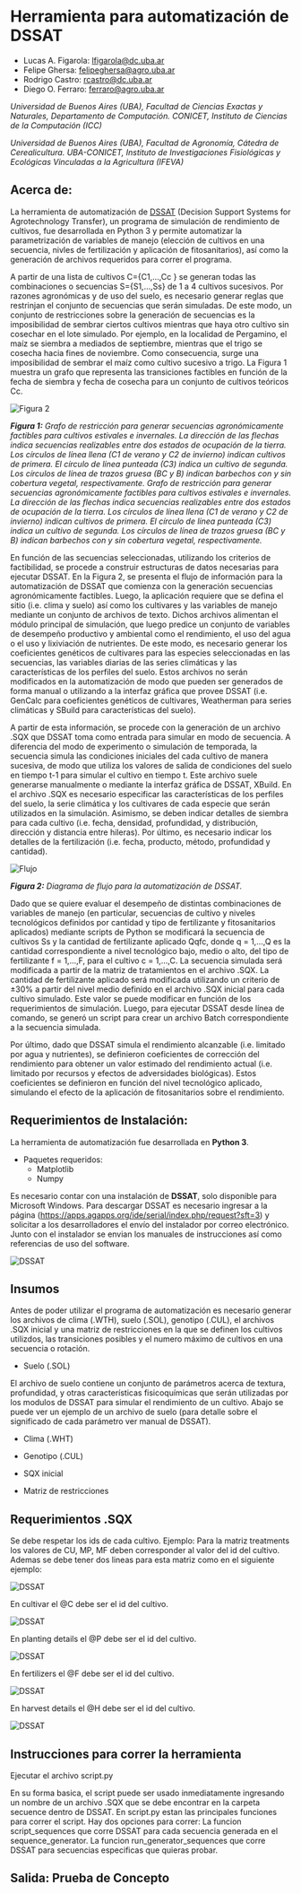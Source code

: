 # Herramienta para automatización de DSSAT

- Lucas A. Figarola: lfigarola@dc.uba.ar 
- Felipe Ghersa: felipeghersa@agro.uba.ar
- Rodrigo Castro: rcastro@dc.uba.ar
- Diego O. Ferraro: ferraro@agro.uba.ar

*Universidad de Buenos Aires (UBA), Facultad de Ciencias Exactas y Naturales, Departamento de Computación. CONICET, Instituto de Ciencias de la Computación (ICC)*

*Universidad de Buenos Aires (UBA), Facultad de Agronomía, Cátedra de Cerealicultura. UBA-CONICET, Instituto de Investigaciones Fisiológicas y Ecológicas Vinculadas a la Agricultura (IFEVA)*

## Acerca de:

La herramienta de automatización de [DSSAT](https://dssat.net/) (Decision Support Systems for Agrotechnology Transfer), un programa de simulación de rendimiento de cultivos, fue desarrollada en Python 3 y permite automatizar la parametrización de variables de manejo (elección de cultivos en una secuencia, nivles de fertilización y aplicación de fitosanitarios), así como la generación de archivos requeridos para correr el programa.

A partir de una lista de cultivos C={C1,…,Cc } se generan todas las combinaciones o secuencias S={S1,…,Ss} de 1 a 4 cultivos sucesivos. Por razones agronómicas y de uso del suelo, es necesario generar reglas que restrinjan el conjunto de secuencias que serán simuladas. De este modo, un conjunto de restricciones sobre la generación de secuencias es la imposibilidad de sembrar ciertos cultivos mientras que haya otro cultivo sin cosechar en el lote simulado. Por ejemplo, en la localidad de Pergamino, el maíz se siembra a mediados de septiembre, mientras que el trigo se cosecha hacia fines de noviembre. Como consecuencia, surge una imposibilidad de sembrar el maíz como cultivo sucesivo a trigo. La Figura 1 muestra un grafo que representa las transiciones factibles en función de la fecha de siembra y fecha de cosecha para un conjunto de cultivos teóricos Cc.

![Figura 2](/img/Grafo.png)

***Figura 1:** Grafo de restricción para generar secuencias agronómicamente factibles para cultivos estivales e invernales. La dirección de las flechas indica secuencias realizables entre dos estados de ocupación de la tierra. Los círculos de línea llena (C1  de verano y C2 de invierno) indican cultivos de primera. El círculo de línea punteada (C3) indica un cultivo de segunda. Los círculos de línea de trazos gruesa (BC y B) indican barbechos con y sin cobertura vegetal, respectivamente. Grafo de restricción para generar secuencias agronómicamente factibles para cultivos estivales e invernales. La dirección de las flechas indica secuencias realizables entre dos estados de ocupación de la tierra. Los círculos de línea llena (C1  de verano y C2 de invierno) indican cultivos de primera. El círculo de línea punteada (C3) indica un cultivo de segunda. Los círculos de línea de trazos gruesa (BC y B) indican barbechos con y sin cobertura vegetal, respectivamente.*

En función de las secuencias seleccionadas, utilizando los criterios de factibilidad, se procede a construir estructuras de datos necesarias para ejecutar DSSAT. En la Figura 2, se presenta el flujo de información para la automatización de DSSAT que comienza con la generación secuencias agronómicamente factibles. Luego, la aplicación requiere que se defina el sitio (i.e. clima y suelo) así como los cultivares y las variables de manejo mediante un conjunto de archivos de texto. Dichos archivos alimentan el módulo principal de simulación, que luego predice un conjunto de variables de desempeño productivo y ambiental como el rendimiento, el uso del agua o el uso y lixiviación de nutrientes. De este modo, es necesario generar los coeficientes genéticos de cultivares para las especies seleccionadas en las secuencias, las variables diarias de las series climáticas y las características de los perfiles del suelo. Estos archivos no serán modificados en la automatización de modo que pueden ser generados de forma manual o utilizando a la interfaz gráfica que provee DSSAT (i.e. GenCalc para coeficientes genéticos de cultivares, Weatherman para series climáticas y SBuild para características del suelo).

A partir de esta información, se procede con la generación de un archivo .SQX que DSSAT toma como entrada para simular en modo de secuencia. A diferencia del modo de experimento o simulación de temporada, la secuencia simula las condiciones iniciales del cada cultivo de manera sucesiva, de modo que utiliza los valores de salida de condiciones del suelo en tiempo t-1 para simular el cultivo en tiempo t. Este archivo suele generarse manualmente o mediante la interfaz gráfica de DSSAT, XBuild. En el archivo .SQX es necesario especificar las características de los perfiles del suelo, la serie climática y los cultivares de cada especie que serán utilizados en la simulación. Asimismo, se deben indicar detalles de siembra para cada cultivo (i.e. fecha, densidad, profundidad, y distribución, dirección y distancia entre hileras). Por último, es necesario indicar los detalles de la fertilización (i.e. fecha, producto, método, profundidad y cantidad). 

![Flujo](/img/Flujo.png)

***Figura 2:** Diagrama de flujo para la automatización de DSSAT.*

Dado que se quiere evaluar el desempeño de distintas combinaciones de variables de manejo (en particular, secuencias de cultivo y niveles tecnológicos definidos por cantidad y tipo de fertilizante y fitosanitarios aplicados) mediante scripts de Python se modificará la secuencia de cultivos Ss y la cantidad de fertilizante aplicado Qqfc, donde q = 1,...,Q es la cantidad correspondiente a nivel tecnológico bajo, medio o alto, del tipo de fertilizante f = 1,...,F, para el cultivo c = 1,...,C. La secuencia simulada será modificada a partir de la matriz de tratamientos en el archivo .SQX. La cantidad de fertilizante aplicado será modificada utilizando un criterio de ±30% a partir del nivel medio definido en el archivo .SQX inicial para cada cultivo simulado. Este valor se puede modificar en función de los requerimientos de simulación. Luego, para ejecutar DSSAT desde línea de comando, se generó un script para crear un archivo Batch correspondiente a la secuencia simulada.

Por último, dado que DSSAT simula el rendimiento alcanzable (i.e. limitado por agua y nutrientes), se definieron coeficientes de corrección del rendimiento para obtener un valor estimado del rendimiento actual (i.e. limitado por recursos y efectos de adversidades biológicas). Estos coeficientes se definieron en función del nivel tecnológico aplicado, simulando el efecto de la aplicación de fitosanitarios sobre el rendimiento.


## Requerimientos de Instalación:

La herramienta de automatización fue desarrollada en **Python 3**.

- Paquetes requeridos:
  - Matplotlib
  - Numpy

Es necesario contar con una instalación de **DSSAT**, solo disponible para Microsoft Windows. Para descargar DSSAT es necesario ingresar a la página (https://apps.agapps.org/ide/serial/index.php/request?sft=3) y solicitar a los desarrolladores el envío del instalador por correo electrónico. Junto con el instalador se envian los manuales de instrucciones así como referencias de uso del software.

![DSSAT](/img/DSSAT_Main.png)

## Insumos

Antes de poder utilizar el programa de automatización es necesario generar los archivos de clima (.WTH), suelo (.SOL), genotipo (.CUL), el archivos .SQX inicial y una matriz de restricciones en la que se definen los cultivos utilizdos, las transiciones posibles y el numero máximo de cultivos en una secuencia o rotación.

- Suelo (.SOL)

El archivo de suelo contiene un conjunto de parámetros acerca de textura, profundidad, y otras características fisicoquímicas que serán utilizadas por los modulos de DSSAT para simular el rendimiento de un cultivo. Abajo se puede ver un ejemplo de un archivo de suelo (para detalle sobre el significado de cada parámetro ver manual de DSSAT).



- Clima (.WHT)

- Genotipo (.CUL)

- SQX inicial
- Matriz de restricciones

## Requerimientos .SQX

  Se debe respetar los ids de cada cultivo. Ejemplo:
  Para la matriz treatments los valores de CU, MP, MF deben corresponder al valor del id del cultivo. Ademas se debe tener dos lineas para esta matriz como en el siguiente ejemplo:
  
  ![DSSAT](/img/treatments.png)
  
  En cultivar el @C debe ser el id del cultivo.
  
  ![DSSAT](/img/cultivars.png)
  
  En planting details el @P debe ser el id del cultivo.
  
  ![DSSAT](/img/planting.png)
  
  En fertilizers el @F debe ser el id del cultivo.
  
  ![DSSAT](/img/fertilizers.png)
  
  En harvest details el @H debe ser el id del cultivo.
  
  ![DSSAT](/img/harvest_details.png)

## Instrucciones para correr la herramienta
 
 Ejecutar el archivo script.py
 
 En su forma basica, el script puede ser usado inmediatamente ingresando un nombre de un archivo .SQX que se debe encontrar en la carpeta secuence dentro de DSSAT.
En script.py estan las principales funciones para correr el script. Hay dos opciones para correr: La funcion script_sequences que corre DSSAT para cada secuencia generada en el sequence_generator. La funcion run_generator_sequences que corre DSSAT para secuencias especificas que quieras probar. 

## Salida: Prueba de Concepto
